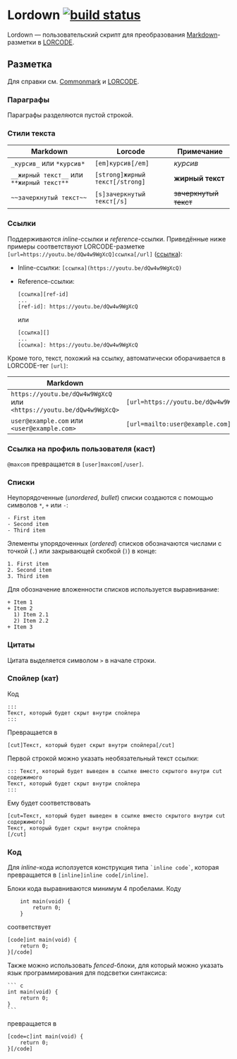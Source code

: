 # Lordown [![build status](https://gitlab.com/smaximov/lordown/badges/master/build.svg)](https://gitlab.com/smaximov/lordown/commits/master)

Lordown &mdash; пользовательский скрипт для преобразования [Markdown][cmark]-разметки в [LORCODE][].

## Разметка

Для справки см. [Commonmark][cmark] и [LORCODE][].

### Параграфы

Параграфы разделяются пустой строкой.

### Стили текста

| Markdown | Lorcode | Примечание |
|----------|---------|------------|
| `_курсив_` или `*курсив*` | `[em]курсив[/em]` | _курсив_ |
| `__жирный текст__` или `**жирный текст**` | `[strong]жирный текст[/strong]` | **жирный текст** |
| `~~зачеркнутый текст~~` | `[s]зачеркнутый текст[/s]` | ~~зачеркнутый текст~~ |

### Ссылки

Поддерживаются _inline_-ссылки и _reference_-ссылки.
Приведённые ниже примеры соответствуют LORCODE-разметке `[url=https://youtu.be/dQw4w9WgXcQ]ссылка[/url]` ([ссылка](https://youtu.be/dQw4w9WgXcQ)):

* Inline-ссылки: `[ссылка](https://youtu.be/dQw4w9WgXcQ)`
* Reference-ссылки:

    ```
    [ссылка][ref-id]
    ...
    [ref-id]: https://youtu.be/dQw4w9WgXcQ

    ```

    или

    ```
    [ссылка][]
    ...
    [ссылка]: https://youtu.be/dQw4w9WgXcQ
    ```

Кроме того, текст, похожий на ссылку, автоматически оборачивается в LORCODE-тег `[url]`:

| Markdown | Lorcode | Примечание |
|----------|---------|------------|
| `https://youtu.be/dQw4w9WgXcQ` или `<https://youtu.be/dQw4w9WgXcQ>` | `[url=https://youtu.be/dQw4w9WgXcQ]https://youtu.be/dQw4w9WgXcQ[/url]` | URL |
| `user@example.com` или `<user@example.com>` | `[url=mailto:user@example.com]user@example.com[/url]` | email |

### Ссылка на профиль пользователя (каст)

`@maxcom` превращается в `[user]maxcom[/user]`.


### Списки

Неупорядоченные (_unordered_, _bullet_) списки создаются с помощью символов `*`, `+` или `-`:

```
- First item
- Second item
- Third item
```

Элементы упорядоченных (_ordered_) списков обозначаются числами с точкой (`.`) или закрывающей скобкой (`)`) в конце:

```
1. First item
2. Second item
3. Third item
```

Для обозначение вложенности списков используется выравнивание:

```
+ Item 1
+ Item 2
  1) Item 2.1
  2) Item 2.2
+ Item 3
```

### Цитаты

Цитата выделяется символом `>` в начале строки.

### Спойлер (кат)

Код

```
:::
Текст, который будет скрыт внутри спойлера
:::
```

Превращается в

```
[cut]Текст, который будет скрыт внутри спойлера[/cut]
```

Первой строкой можно указать необязательный текст ссылки:

```
::: Текст, который будет выведен в ссылке вместо скрытого внутри cut содержимого
Текст, который будет скрыт внутри спойлера
:::
```

Ему будет соответствовать

```
[cut=Текст, который будет выведен в ссылке вместо скрытого внутри cut содержимого]
Текст, который будет скрыт внутри спойлера
[/cut]
```

### Код

Для _inline_-кода исползуется конструкция типа `` `inline code` ``,
которая превращается в `[inline]inline code[/inline]`.

Блоки кода выравниваются минимум 4 пробелами. Коду

```
    int main(void) {
        return 0;
    }
```

соответствует

```
[code]int main(void) {
    return 0;
}[/code]
```

Также можно использовать _fenced_-блоки, для который можно указать язык
программирования для подсветки синтаксиса:

    ``` c
    int main(void) {
        return 0;
    }
    ```

превращается в

```
[code=c]int main(void) {
    return 0;
}[/code]
```

[cmark]: http://commonmark.org/
[LORCODE]: https://www.linux.org.ru/help/lorcode.md
